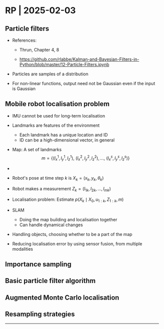 # RP | 2025-02-03

## Particle filters

- References:
  - Thrun, Chapter 4, 8

  - <https://github.com/rlabbe/Kalman-and-Bayesian-Filters-in-Python/blob/master/12-Particle-Filters.ipynb>

- Particles are samples of a distribution
- For non-linear functions, output need not be Gaussian even if the input is Gaussian

## Mobile robot localisation problem

- IMU cannot be used for long-term localisation

- Landmarks are features of the environment

  - Each landmark has a unique location and ID
  - ID can be a high-dimensional vector, in general

- Map: A set of landmarks
  $$
  m = \left\{ (l_x^1, l_y^1, l_z^1), \ (l_x^2, l_y^2, l_z^2), \dots, \ (l_x^s, l_y^s, l_z^s) \right\}
  $$

- 

- Robot's pose at time step $k$ is $X_k = (x_k, y_k, \theta_k)$

- Robot makes a measurement $Z_k = (l_{1k}, l_{2k}, \dots, l_{mk})$
- Localisation problem: Estimate $p(X_k \mid X_0, u_{1:k}, Z_{1:k}, m)$
- SLAM
  - Doing the map building and localisation together
  - Can handle dynamical changes
- Handling objects, choosing whether to be a part of the map
- Reducing localisation error by using sensor fusion, from multiple modalities

## Importance sampling

## Basic particle filter algorithm

## Augmented Monte Carlo localisation

## Resampling strategies

---

